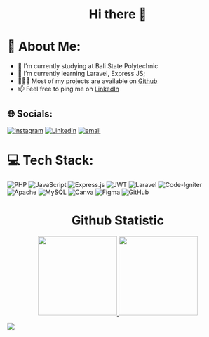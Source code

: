 <h1 align="center">Hi there 👋</h1>

# 💫 About Me:
- 🔭   I’m currently studying at Bali State Polytechnic
- 🌱   I’m currently learning Laravel, Express JS;
- 👨🏻‍💻   Most of my projects are available on <a href="https://github.com/imanuel22">Github</a>
- 📫   Feel free to ping me on <a href="https://linkedin.com/in/imanuel-renra" target="_blank"> LinkedIn </a>


## 🌐 Socials:
[![Instagram](https://img.shields.io/badge/Instagram-%23E4405F.svg?logo=Instagram&logoColor=white)](https://instagram.com/@imanuelrenra_) [![LinkedIn](https://img.shields.io/badge/LinkedIn-%230077B5.svg?logo=linkedin&logoColor=white)](https://linkedin.com/in/@imanuel-renra) [![email](https://img.shields.io/badge/Email-D14836?logo=gmail&logoColor=white)](mailto:imanuelrenra@gmail.com) 

# 💻 Tech Stack:
![PHP](https://img.shields.io/badge/php-%23777BB4.svg?style=for-the-badge&logo=php&logoColor=white) ![JavaScript](https://img.shields.io/badge/javascript-%23323330.svg?style=for-the-badge&logo=javascript&logoColor=%23F7DF1E) ![Express.js](https://img.shields.io/badge/express.js-%23404d59.svg?style=for-the-badge&logo=express&logoColor=%2361DAFB) ![JWT](https://img.shields.io/badge/JWT-black?style=for-the-badge&logo=JSON%20web%20tokens) ![Laravel](https://img.shields.io/badge/laravel-%23FF2D20.svg?style=for-the-badge&logo=laravel&logoColor=white) ![Code-Igniter](https://img.shields.io/badge/CodeIgniter-%23EF4223.svg?style=for-the-badge&logo=codeIgniter&logoColor=white) ![Apache](https://img.shields.io/badge/apache-%23D42029.svg?style=for-the-badge&logo=apache&logoColor=white) ![MySQL](https://img.shields.io/badge/mysql-4479A1.svg?style=for-the-badge&logo=mysql&logoColor=white)
 ![Canva](https://img.shields.io/badge/Canva-%2300C4CC.svg?style=for-the-badge&logo=Canva&logoColor=white) ![Figma](https://img.shields.io/badge/figma-%23F24E1E.svg?style=for-the-badge&logo=figma&logoColor=white) ![GitHub](https://img.shields.io/badge/github-%23121011.svg?style=for-the-badge&logo=github&logoColor=white)
<h1 align="center">Github Statistic</h1>
<p align="center">
<a href="https://github.com/imanuel22">
   <img height="180em" src="https://github-readme-streak-stats-jade-xi.vercel.app/?user=imanuel22&theme=highcontrast&hide_border=false)"/>
   <img height="180em" src="https://github-readme-stats.vercel.app/api/top-langs/?username=imanuel22&layout=compact&theme=highcontrast"/>
</a>
</p>

[![](https://visitcount.itsvg.in/api?id=imanuel22&icon=0&color=0)](https://visitcount.itsvg.in)

<!-- Proudly created with GPRM ( https://gprm.itsvg.in ) -->


